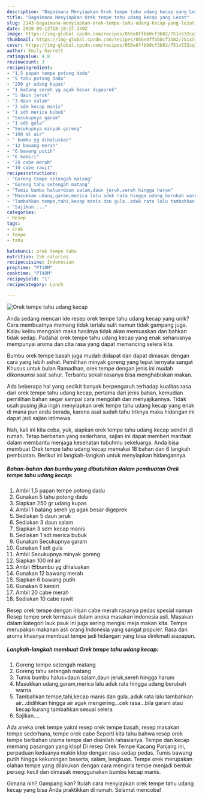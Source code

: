 ```yaml
---
description: "Bagaimana Menyiapkan Orek tempe tahu udang kecap yang Lezat"
title: "Bagaimana Menyiapkan Orek tempe tahu udang kecap yang Lezat"
slug: 2143-bagaimana-menyiapkan-orek-tempe-tahu-udang-kecap-yang-lezat
date: 2020-09-12T18:10:17.249Z
image: https://img-global.cpcdn.com/recipes/056e8ffbb0cf3b82/751x532cq70/orek-tempe-tahu-udang-kecap-foto-resep-utama.jpg
thumbnail: https://img-global.cpcdn.com/recipes/056e8ffbb0cf3b82/751x532cq70/orek-tempe-tahu-udang-kecap-foto-resep-utama.jpg
cover: https://img-global.cpcdn.com/recipes/056e8ffbb0cf3b82/751x532cq70/orek-tempe-tahu-udang-kecap-foto-resep-utama.jpg
author: Emily Garrett
ratingvalue: 4.8
reviewcount: 3
recipeingredient:
- "1,5 papan tempe potong dadu"
- "5 tahu potong dadu"
- "250 gr udang kupas"
- "1 batang sereh yg agak besar digeprek"
- "5 daun jeruk"
- "3 daun salam"
- "3 sdm kecap manis"
- "1 sdt merica bubuk"
- "Secukupnya garam"
- "1 sdt gula"
- "Secukupnya minyak goreng"
- "100 ml air"
- " bumbu yg dihaluskan"
- "12 bawang merah"
- "6 bawang putih"
- "6 kemiri"
- "20 cabe merah"
- "10 cabe rawit"
recipeinstructions:
- "Goreng tempe setengah matang"
- "Goreng tahu setengah matang"
- "Tumis bumbu halus+daun salam,daun jeruk,sereh hingga harum"
- "Masukkan udang,garam,merica lalu aduk rata hingga udang berubah warna"
- "Tambahkan tempe,tahi,kecap manis dan gula..aduk rata lalu tambahkan air...didihkan hingga air agak mengering...cek rasa...bila garam atau kecap kurang tambahkan sesuai selera"
- "Sajikan...."
categories:
- Resep
tags:
- orek
- tempe
- tahu

katakunci: orek tempe tahu 
nutrition: 156 calories
recipecuisine: Indonesian
preptime: "PT18M"
cooktime: "PT48M"
recipeyield: "1"
recipecategory: Lunch

---
```



![Orek tempe tahu udang kecap](https://img-global.cpcdn.com/recipes/056e8ffbb0cf3b82/751x532cq70/orek-tempe-tahu-udang-kecap-foto-resep-utama.jpg)

Anda sedang mencari ide resep orek tempe tahu udang kecap yang unik? Cara membuatnya memang tidak terlalu sulit namun tidak gampang juga. Kalau keliru mengolah maka hasilnya tidak akan memuaskan dan bahkan tidak sedap. Padahal orek tempe tahu udang kecap yang enak seharusnya mempunyai aroma dan cita rasa yang dapat memancing selera kita.

Bumbu orek tempe basah juga mudah didapat dan dapat dimasak dengan cara yang lebih sehat. Pemilihan minyak goreng yang tepat ternyata sangat Khusus untuk bulan Ramadhan, orek tempe dengan jenis ini mudah dikonsumsi saat sahur. Terbantu sekali rasanya bisa menghabiskan makan.

Ada beberapa hal yang sedikit banyak berpengaruh terhadap kualitas rasa dari orek tempe tahu udang kecap, pertama dari jenis bahan, kemudian pemilihan bahan segar sampai cara mengolah dan menyajikannya. Tidak usah pusing jika ingin menyiapkan orek tempe tahu udang kecap yang enak di mana pun anda berada, karena asal sudah tahu triknya maka hidangan ini dapat jadi sajian istimewa.


Nah, kali ini kita coba, yuk, siapkan orek tempe tahu udang kecap sendiri di rumah. Tetap berbahan yang sederhana, sajian ini dapat memberi manfaat dalam membantu menjaga kesehatan tubuhmu sekeluarga. Anda bisa membuat Orek tempe tahu udang kecap memakai 18 bahan dan 6 langkah pembuatan. Berikut ini langkah-langkah untuk menyiapkan hidangannya.

<!--inarticleads1-->

##### Bahan-bahan dan bumbu yang dibutuhkan dalam pembuatan Orek tempe tahu udang kecap:

1. Ambil 1,5 papan tempe potong dadu
1. Gunakan 5 tahu potong dadu
1. Siapkan 250 gr udang kupas
1. Ambil 1 batang sereh yg agak besar digeprek
1. Sediakan 5 daun jeruk
1. Sediakan 3 daun salam
1. Siapkan 3 sdm kecap manis
1. Sediakan 1 sdt merica bubuk
1. Gunakan Secukupnya garam
1. Gunakan 1 sdt gula
1. Ambil Secukupnya minyak goreng
1. Siapkan 100 ml air
1. Ambil  😎bumbu yg dihaluskan
1. Gunakan 12 bawang merah
1. Siapkan 6 bawang putih
1. Gunakan 6 kemiri
1. Ambil 20 cabe merah
1. Sediakan 10 cabe rawit


Resep orek tempe dengan irisan cabe merah rasanya pedas spesial namun Resep tempe orek termasuk dalam aneka masakan indonesia asli. Masakan dalam kategori lauk pauk ini juga sering mengisi meja makan kita. Tempe merupakan makanan asli orang Indonesia yang sangat populer. Rasa dan aroma khasnya membuat tempe jadi hidangan yang bisa dinikmati siapapun. 

<!--inarticleads2-->

##### Langkah-langkah membuat Orek tempe tahu udang kecap:

1. Goreng tempe setengah matang
1. Goreng tahu setengah matang
1. Tumis bumbu halus+daun salam,daun jeruk,sereh hingga harum
1. Masukkan udang,garam,merica lalu aduk rata hingga udang berubah warna
1. Tambahkan tempe,tahi,kecap manis dan gula..aduk rata lalu tambahkan air...didihkan hingga air agak mengering...cek rasa...bila garam atau kecap kurang tambahkan sesuai selera
1. Sajikan....


Ada aneka orek tempe yakni resep orek tempe basah, resep masakan tempe sederhana, tempe orek cabe Seperti kita tahu bahwa resep orek tempe berbahan utama tempe dan disinilah rahasianya. Tempe dan kecap memang pasangan yang klop! Di resep Orek Tempe Kacang Panjang ini, perpaduan keduanya makin klop dengan rasa sedap pedas. Tumis bawang putih hingga kekuningan beserta, salam, lengkuas. Tempe orek merupakan olahan tempe yang dilakukan dengan cara mengiris tempe menjadi bentuk persegi kecil dan dimasak menggunakan bumbu kecap manis. 

Gimana nih? Gampang kan? Itulah cara menyiapkan orek tempe tahu udang kecap yang bisa Anda praktikkan di rumah. Selamat mencoba!

